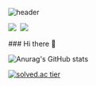 ![header](https://capsule-render.vercel.app/api?type=slice&color=gradient&text=%20MyunghoKim%20%20&height=200&fontSize=100)
<p align="left">
<a href="mailto:facade960409@gmail.com" target="_blank"><img src="https://img.shields.io/badge/facade960409@gmail.com-ff0000?style=flat&logo=Gmail&logoColor=FFFFFF"/></a>&nbsp;
<a><img src="https://img.shields.io/badge/SSAFY-1428A0?style=flat&logo=Samsung&logoColor=FFFFFF"/>
</p>
### Hi there 👋

![Anurag's GitHub stats](https://github-readme-stats.vercel.app/api?username=Myungho96&show_icons=true&theme=radical)

[![solved.ac tier](http://mazassumnida.wtf/api/v2/generate_badge?boj=facade0409)](https://solved.ac/facade0409)



<!--
**Myungho96/Myungho96** is a ✨ _special_ ✨ repository because its `README.md` (this file) appears on your GitHub profile.

Here are some ideas to get you started:

- 🔭 I’m currently working on ...
- 🌱 I’m currently learning ...
- 👯 I’m looking to collaborate on ...
- 🤔 I’m looking for help with ...
- 💬 Ask me about ...
- 📫 How to reach me: ...
- 😄 Pronouns: ...
- ⚡ Fun fact: ...
-->
